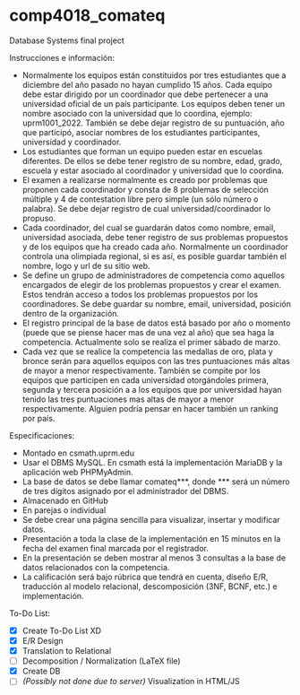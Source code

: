 # comp4018_comateq
Database Systems final project

Instrucciones e información:
- Normalmente los equipos están constituidos por tres estudiantes que a diciembre del año pasado no hayan cumplido 15 años. Cada equipo debe estar dirigido por un coordinador que debe pertenecer a una universidad oficial de un país participante. Los equipos deben tener un nombre asociado con la universidad que lo coordina, ejemplo: uprm1001_2022. También se debe dejar registro de su puntuación, año que participó, asociar nombres de los estudiantes participantes, universidad y coordinador.  
- Los estudiantes que forman un equipo pueden estar en escuelas diferentes. De ellos se debe tener registro de su nombre, edad, grado, escuela y estar asociado al coordinador y universidad que lo coordina. 
- El examen a realizarse normalmente es creado por problemas que proponen cada coordinador y consta de 8 problemas de selección múltiple y 4 de contestation libre pero simple (un sólo número o palabra). Se debe dejar registro de cual universidad/coordinador lo propuso. 
- Cada coordinador, del cual se guardarán datos como nombre, email, universidad asociada, debe tener registro de sus problemas propuestos y de los equipos que ha creado cada año. Normalmente un coordinador controla una olimpiada regional, si es así, es posible guardar también el nombre, logo y url de su sitio web. 
- Se define un grupo de administradores de competencia como aquellos encargados de elegir de los problemas propuestos y crear el examen. Estos tendrán acceso a todos los problemas propuestos por los coordinadores. Se debe guardar su nombre, email, universidad, posición dentro de la organización.
- El registro principal de la base de datos está basado por año o momento (puede que se piense hacer mas de una vez al año) que sea haga la competencia. Actualmente solo se realiza el primer sábado de marzo. 
- Cada vez que se realice la competencia las medallas de oro, plata y bronce serán para aquellos equipos con las tres puntuaciones más altas de mayor a menor respectivamente. También se compite por los equipos que participen en cada universidad otorgándoles primera, segunda y tercera posición a a los equipos que por universidad hayan tenido las tres puntuaciones mas altas de mayor a menor respectivamente. Alguien podría pensar en hacer también un ranking por país. 

Especificaciones:
- Montado en csmath.uprm.edu
- Usar el DBMS MySQL. En csmath está la implementación MariaDB y la aplicación web PHPMyAdmin. 
- La base de datos se debe llamar comateq***, donde *** será un número de tres dígitos asignado por el administrador del DBMS. 
- Almacenado en GitHub
- En parejas o individual
- Se debe crear una página sencilla para visualizar, insertar y modificar datos. 
- Presentación a toda la clase de la implementación en 15 minutos en la fecha del examen final marcada por el registrador. 
- En la presentación se deben mostrar al menos 3 consultas a la base de datos relacionados con la competencia. 
- La calificación será bajo rúbrica que tendrá en cuenta, diseño E/R, traducción al modelo relacional, descomposición (3NF, BCNF, etc.) e implementación. 

To-Do List:
- [x] Create To-Do List XD
- [x] E/R Design
- [x] Translation to Relational
- [ ] Decomposition / Normalization (LaTeX file)
- [x] Create DB
- [ ] *(Possibly not done due to server)* Visualization in HTML/JS 
